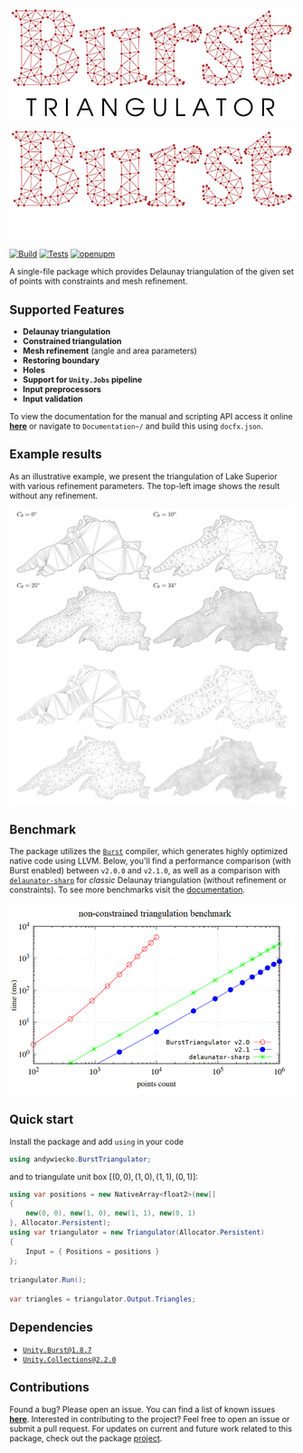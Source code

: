 
<p align="center"><img src="Documentation~/images/burst-triangulator-logo-light-mode.svg#gh-light-mode-only"/></p>
<p align="center"><img src="Documentation~/images/burst-triangulator-logo-dark-mode.svg#gh-dark-mode-only"/></p>

[![Build](https://github.com/andywiecko/BurstTriangulator/actions/workflows/build.yml/badge.svg)](https://github.com/andywiecko/BurstTriangulator/actions/workflows/build.yml)
[![Tests](https://github.com/andywiecko/BurstTriangulator/actions/workflows/test.yml/badge.svg)](https://github.com/andywiecko/BurstTriangulator/actions/workflows/test.yml)
[![openupm](https://img.shields.io/npm/v/com.andywiecko.burst.triangulator?label=openupm&registry_uri=https://package.openupm.com)](https://openupm.com/packages/com.andywiecko.burst.triangulator/)

A single-file package which provides Delaunay triangulation of the given set of points with constraints and mesh refinement.

## Supported Features

- **Delaunay triangulation**
- **Constrained triangulation**
- **Mesh refinement** (angle and area parameters)
- **Restoring boundary**
- **Holes**
- **Support for `Unity.Jobs` pipeline**
- **Input preprocessors**
- **Input validation**

To view the documentation for the manual and scripting API access it online [**here**][manual] or navigate to `Documentation~/` and build this using `docfx.json`.

## Example results

As an illustrative example, we present the triangulation of Lake Superior with various refinement parameters. The top-left image shows the result without any refinement.

![lake-preview-light](Documentation~/images/lake-preview-light.png#gh-light-mode-only)
![lake-preview-dark](Documentation~/images/lake-preview-dark.png#gh-dark-mode-only)

## Benchmark

The package utilizes the [`Burst`][burst] compiler, which generates highly optimized native code using LLVM.
Below, you'll find a performance comparison (with Burst enabled) between `v2.0.0` and `v2.1.0`, as well as a comparison with [`delaunator-sharp`][delaunator-sharp]
 for *classic* Delaunay triangulation (without refinement or constraints).
To see more benchmarks visit the [documentation][benchmark].

![Delaunay Benchmark](Documentation~/images/benchmark-delaunay.png)

## Quick start

Install the package and add `using` in your code

```csharp
using andywiecko.BurstTriangulator;
```

and to triangulate unit box $[(0, 0), (1, 0), (1, 1), (0, 1)]$:

```csharp
using var positions = new NativeArray<float2>(new[]
{ 
    new(0, 0), new(1, 0), new(1, 1), new(0, 1) 
}, Allocator.Persistent);
using var triangulator = new Triangulator(Allocator.Persistent)
{
    Input = { Positions = positions }
};

triangulator.Run();

var triangles = triangulator.Output.Triangles;
```

## Dependencies

- [`Unity.Burst@1.8.7`][burst]
- [`Unity.Collections@2.2.0`][collections]

## Contributions

Found a bug? Please open an issue. You can find a list of known issues [**here**][issues]. Interested in contributing to the project? Feel free to open an issue or submit a pull request. For updates on current and future work related to this package, check out the package [project].

[manual]: https://andywiecko.github.io/BurstTriangulator
[issues]: https://andywiecko.github.io/BurstTriangulator/manual/known-issues.html
[benchmark]: https://andywiecko.github.io/BurstTriangulator/manual/benchmark.html
[project]: https://github.com/andywiecko/BurstTriangulator/projects
[burst]: https://docs.unity3d.com/Packages/com.unity.burst@1.8/
[delaunator-sharp]: https://github.com/nol1fe/delaunator-sharp/
[collections]: https://docs.unity3d.com/Packages/com.unity.collections@2.2
